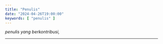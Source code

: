 ```yaml
---
title: "Penulis"
date: "2024-04-26T19:00:00"
keywords: [ "penulis" ]
---
```


*penulis yang berkontribusi,*

---
